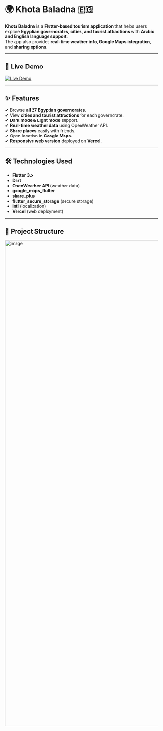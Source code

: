 # 🌍 Khota Baladna 🇪🇬

**Khota Baladna** is a **Flutter-based tourism application** that helps users explore **Egyptian governorates, cities, and tourist attractions** with **Arabic and English language support**.  
The app also provides **real-time weather info**, **Google Maps integration**, and **sharing options**.  

---

## 🚀 **Live Demo**
[![Live Demo](https://img.shields.io/badge/Live%20Demo-Open%20App-blue?style=for-the-badge)](https://tourism-avri4t4a1-aya-s-projects-d7cc28b1.vercel.app/)

---

## ✨ **Features**
✔ Browse **all 27 Egyptian governorates**.  
✔ View **cities and tourist attractions** for each governorate.  
✔ **Dark mode & Light mode** support.  
✔ **Real-time weather data** using OpenWeather API.  
✔ **Share places** easily with friends.  
✔ Open location in **Google Maps**.  
✔ **Responsive web version** deployed on **Vercel**.  

---

## 🛠 **Technologies Used**
- **Flutter 3.x**
- **Dart**
- **OpenWeather API** (weather data)
- **google_maps_flutter**
- **share_plus**
- **flutter_secure_storage** (secure storage)
- **intl** (localization)
- **Vercel** (web deployment)

---

## 📂 **Project Structure**
<img width="739" height="1600" alt="image" src="https://github.com/user-attachments/assets/4c65fab0-e4fc-4e9d-af04-2f3b77d62893" />

